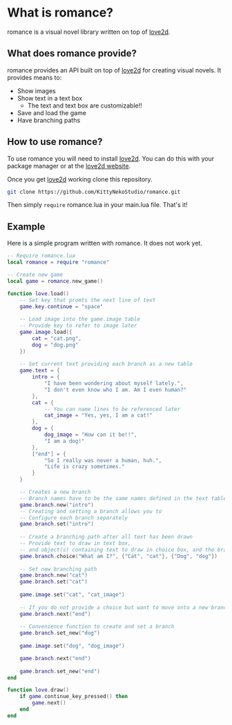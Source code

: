 # What is romance?

romance is a visual novel library written on top of [love2d](https://love2d.org/).

## What does romance provide?

romance provides an API built on top of [love2d](https://love2d.org/) for creating visual novels. 
It provides means to:

- Show images
- Show text in a text box
  - The text and text box are customizable!!
- Save and load the game
- Have branching paths

## How to use romance?

To use romance you will need to install [love2d](https://love2d.org/). You can
do this with your package manager or at the [love2d website](https://love2d.org/).

Once you get [love2d](https://love2d.org/) working clone this repository.

```bash
git clone https://github.com/KittyNekoStudio/romance.git
```

Then simply ```require``` romance.lua in your main.lua file. That's it!

## Example

Here is a simple program written with romance. It does not work yet.

```lua
-- Require romance.lua
local romance = require "romance"

-- Create new game
local game = romance.new_game()

function love.load()
    -- Set key that promts the next line of text
    game.key.continue = "space"
    
    -- Load image into the game.image table
    -- Provide key to refer to image later
    game.image.load({
        cat = "cat.png",
        dog = "dog.png"
    })
    
    -- Set current text providing each branch as a new table
    game.text = {
        intro = {
            "I have been wondering about myself lately.",
            "I don't even know who I am. Am I even human?"
        },
        cat = {
            -- You can name lines to be referenced later
            cat_image = "Yes, yes, I am a cat!"
        },
        dog = {
            dog_image = "How can it be!!",
            "I am a dog!"
        },
        ["end"] = {
            "So I really was never a human, huh.",
            "Life is crazy sometimes."
        }
    }

    -- Creates a new branch
    -- Branch names have to be the same names defined in the text table
    game.branch.new("intro")
    -- Creating and setting a branch allows you to 
    -- Configure each branch separately
    game.branch.set("intro")
 
    -- Create a branching path after all text has been drawn
    -- Provide text to draw in text box, 
    -- and object(s) containing text to draw in choice box, and the branch
    game.branch.choice("What am I?", {"Cat", "cat"}, {"Dog", "dog"})
    
    -- Set new branching path
    game.branch.new("cat")
    game.branch.set("cat")
    
    game.image.set("cat", "cat_image")
    
    -- If you do not provide a choice but want to move onto a new branch
    game.branch.next("end")
    
    -- Convenience function to create and set a branch
    game.branch.set_new("dog")
    
    game.image.set("dog", "dog_image")

    game.branch.next("end")
    
    game.branch.set_new("end")
end

function love.draw()
    if game.continue_key_pressed() then
        game.next()
    end
end
```
